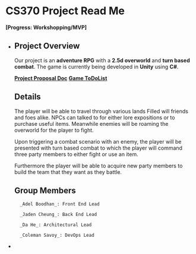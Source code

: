 # CS370 Project Read Me

**[Progress: Workshopping/MVP]**

*
	## Project Overview
	Our project is an **adventure RPG** with a **2.5d overworld** and **turn based combat**. 
 	The game is currently being developed in **Unity** using **C#**.

	[**Project Proposal Doc**](https://docs.google.com/document/d/1SfWPMID_dJ5lIGl-n0MPnFTSBCcPegvFbDx20CQJThk/edit?tab=t.0)
	[**Game ToDoList**](https://docs.google.com/document/d/1d7GIdTKQn30gg17WeWXko2U1CpqQzIUHEk4-uAjejHs/edit?tab=t.0)

	## Details
	The player will be able to travel through various lands Filled will friends and foes alike. 
 	NPCs can talked to for either lore expositions or to purchase useful items. Meanwhile enemies
  	will be roaming the overworld for the player to fight.

	Upon triggering a combat scenario with an enemy, the player will be presented with turn based
 	combat to which the player will command three party members to either fight or use an item.

	Furthermore the player will be able to acquire new party members to build the team that they 
 	want as they battle.

	## Group Members

		_Adel Boodhan_: Front End Lead

		_Jaden Cheung_: Back End Lead

		_Da He_: Architectural Lead

		_Coleman Savoy_: DevOps Lead
*
